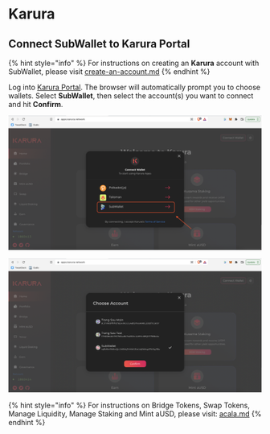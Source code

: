 # Karura

## Connect SubWallet to Karura Portal

{% hint style="info" %}
For instructions on creating an **Karura** account with SubWallet, please visit [create-an-account.md](../user-guide/create-an-account.md "mention")
{% endhint %}

Log into [Karura Portal](https://apps.karura.network/). The browser will automatically prompt you to choose wallets. Select **SubWallet**, then select the account(s) you want to connect and hit **Confirm**.

![](<../.gitbook/assets/Screen Shot 2022-05-09 at 16.54.48.png>)

![](<../.gitbook/assets/Screen Shot 2022-05-09 at 16.55.00.png>)

{% hint style="info" %}
For instructions on Bridge Tokens, Swap Tokens, Manage Liquidity, Manage Staking and Mint aUSD, please visit: [acala.md](acala.md "mention")
{% endhint %}
